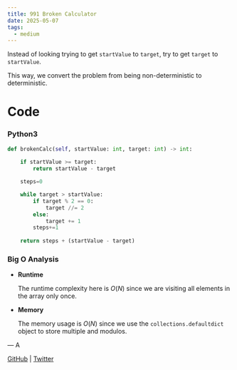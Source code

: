 ```yaml
---
title: 991 Broken Calculator
date: 2025-05-07
tags:
  - medium
---
```


Instead of looking trying to get `startValue` to `target`, try to get `target` to `startValue`.

This way, we convert the problem from being non-deterministic to deterministic.

# Code

### Python3

```python
def brokenCalc(self, startValue: int, target: int) -> int:
    
    if startValue >= target:
        return startValue - target

    steps=0

    while target > startValue:
        if target % 2 == 0:
            target //= 2
        else:
            target += 1
        steps+=1
    
    return steps + (startValue - target)
```

### Big O Analysis

- **Runtime**

  The runtime complexity here is $O(N)$ since we are visiting all elements in the array only once.

- **Memory**

  The memory usage is $O(N)$ since we use the `collections.defaultdict` object to store multiple and modulos.

— A

[GitHub](https://github.com/athkdev) | [Twitter](https://twitter.com/athkdev)
